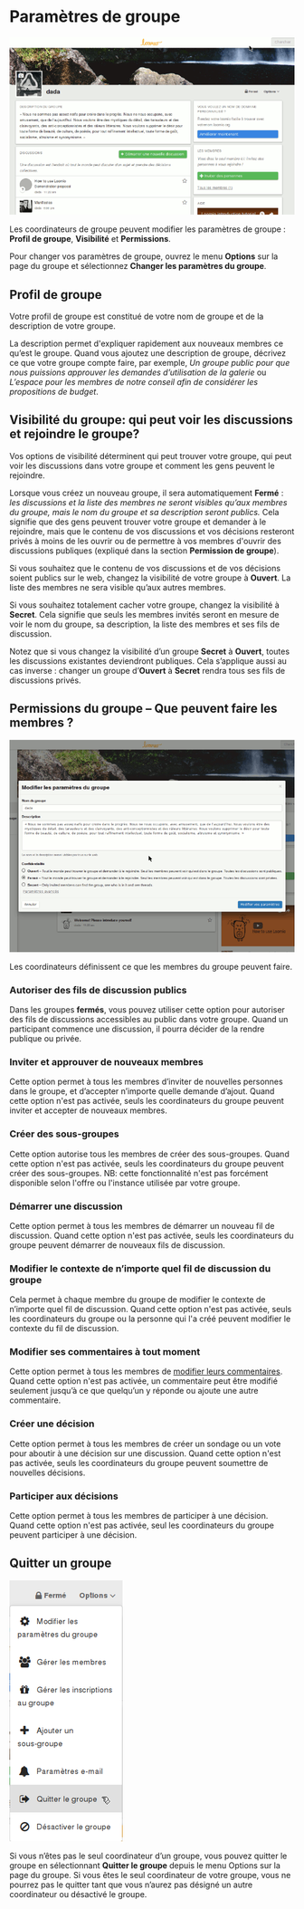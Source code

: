 # Paramètres de groupe

<img class="screenshot" alt="Dérouler les options de groupe" src="edit_group_settings.gif" />

Les coordinateurs de groupe peuvent modifier les paramètres de groupe&nbsp;: **Profil de groupe**, **Visibilité** et **Permissions**.

Pour changer vos paramètres de groupe, ouvrez le menu **Options** sur la page du groupe et sélectionnez **Changer les paramètres du groupe**.

## Profil de groupe

Votre profil de groupe est constitué de votre nom de groupe et de la description de votre groupe.

La description permet d'expliquer rapidement aux nouveaux membres ce qu‎‎’est le groupe. Quand vous ajoutez une description de groupe, décrivez ce que votre groupe compte faire, par exemple, *Un groupe public pour que nous puissions approuver les demandes d‎‎’utilisation de la galerie* ou *L‎‎’espace pour les membres de notre conseil afin de considérer les propositions de budget*.

## Visibilité du groupe: qui peut voir les discussions et rejoindre le groupe?

Vos options de visibilité déterminent qui peut trouver votre groupe, qui peut voir les discussions dans votre groupe et comment les gens peuvent le rejoindre.

Lorsque vous créez un nouveau groupe, il sera automatiquement **Fermé**&nbsp;: *les discussions et la liste des membres ne seront visibles qu’aux membres du groupe, mais le nom du groupe et sa description seront publics.* Cela signifie que des gens peuvent trouver votre groupe et demander à le rejoindre, mais que le contenu de vos discussions et vos décisions resteront privés à moins de les ouvrir ou de permettre à vos membres d'ouvrir des discussions publiques (expliqué dans la section **Permission de groupe**).

Si vous souhaitez que le contenu de vos discussions et de vos décisions soient publics sur le web, changez la visibilité de votre groupe à **Ouvert**. La liste des membres ne sera visible qu’aux autres membres.

Si vous souhaitez totalement cacher votre groupe, changez la visibilité à **Secret**. Cela signifie que seuls les membres invités seront en mesure de voir le nom du groupe, sa description, la liste des membres et ses fils de discussion.

Notez que si vous changez la visibilité d’un groupe **Secret** à **Ouvert**, toutes les discussions existantes deviendront publiques. Cela s’applique aussi au cas inverse&nbsp;: changer un groupe d’**Ouvert** à **Secret** rendra tous ses fils de discussions privés.

## Permissions du groupe – Que peuvent faire les membres&nbsp;?

<img class="screenshot" alt="Dérouler les options de groupe" src="edit_permissions.gif" />

Les coordinateurs définissent ce que les membres du groupe peuvent faire.

### Autoriser des fils de discussion publics

Dans les groupes **fermés**, vous pouvez utiliser cette option pour autoriser des fils de discussions accessibles au public dans votre groupe. Quand un participant commence une discussion, il pourra décider de la rendre publique ou privée.

### Inviter et approuver de nouveaux membres

Cette option permet à tous les membres d‎‎’inviter de nouvelles personnes dans le groupe, et d‎‎’accepter n‎‎’importe quelle demande d‎‎’ajout. Quand cette option n'est pas activée, seuls les coordinateurs du groupe peuvent inviter et accepter de nouveaux membres.

### Créer des sous-groupes

Cette option autorise tous les membres de créer des sous-groupes. Quand cette option n'est pas activée, seuls les coordinateurs du groupe peuvent créer des sous-groupes. NB: cette fonctionnalité n'est pas forcément disponible selon l'offre ou l'instance utilisée par votre groupe.

### Démarrer une discussion

Cette option permet à tous les membres de démarrer un nouveau fil de discussion. Quand cette option n'est pas activée, seuls les coordinateurs du groupe peuvent démarrer de nouveaux fils de discussion.

### Modifier le contexte de n‎‎’importe quel fil de discussion du groupe

Cela permet à chaque membre du groupe de modifier le contexte de n‎‎’importe quel fil de discussion. Quand cette option n'est pas activée, seuls les coordinateurs du groupe ou la personne qui l'a créé peuvent modifier le contexte du fil de discussion.

### Modifier ses commentaires à tout moment

Cette option permet à tous les membres d‎‎e [modifier leurs commentaires](comments.html#modifier-un-commentaire). Quand cette option n'est pas activée, un commentaire peut être modifié seulement jusqu‎‎’à ce que quelqu‎‎’un y réponde ou ajoute une autre commentaire.

### Créer une décision

Cette option permet à tous les membres de créer un sondage ou un vote pour aboutir à une décision sur une discussion. Quand cette option n'est pas activée, seuls les coordinateurs du groupe peuvent soumettre de nouvelles décisions.

### Participer aux décisions
Cette option permet à tous les membres de participer à une décision. Quand cette option n'est pas activée, seul les coordinateurs du groupe peuvent participer à une décision.

## Quitter un groupe

<img class="screenshot" alt="Menu des options de groupe" src="options_dropdown.png" />

Si vous n‎‎’êtes pas le seul coordinateur d‎‎’un groupe, vous pouvez quitter le groupe en sélectionnant **Quitter le groupe** depuis le menu Options sur la page du groupe. Si vous êtes le seul coordinateur de votre groupe, vous ne pourrez pas le quitter tant que vous n‎‎’aurez pas désigné un autre coordinateur ou désactivé le groupe.
